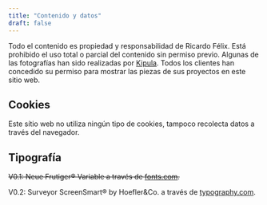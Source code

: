 ```yaml
---
title: "Contenido y datos"
draft: false
---
```


Todo el contenido es propiedad y responsabilidad de Ricardo Félix. Está prohibido el uso total o parcial del contenido sin permiso previo. Algunas de las fotografías han sido realizadas por [Kipula](https://kipulastudio.eus). Todos los clientes han concedido su permiso para mostrar las piezas de sus proyectos en este sitio web.

## Cookies
Este sítio web no utiliza ningún tipo de cookies, tampoco recolecta datos a través del navegador.

## Tipografía

~~V0.1: Neue Frutiger® Variable a través de [fonts.com](https://www.fonts.com/font/linotype/neue-frutiger-variable).~~

V0.2: Surveyor ScreenSmart® by Hoefler&Co. a través de [typography.com](https://www.typography.com/fonts/surveyor/overview).